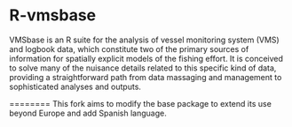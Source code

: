 R-vmsbase
=========

VMSbase is an R suite for the analysis of vessel monitoring system (VMS) and 
logbook data, which constitute two of the primary sources of information for 
spatially explicit models of the fishing effort. It is conceived to solve many 
of the nuisance details related to this specific kind of data, providing a 
straightforward path from data massaging and management to sophisticated 
analyses and outputs.

========
This fork aims to modify the base package to extend its use beyond Europe and add Spanish language.


